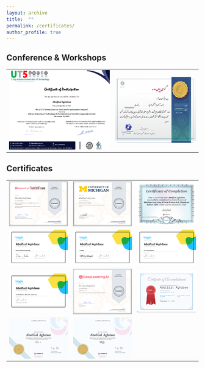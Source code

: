 ```yaml
---
layout: archive
title:  ""
permalink: /certificates/
author_profile: true
---
```

## Conference & Workshops


|                          |                                   |    
|:------------------------:|:---------------------------------:|
|![](/images/UT55.png)      |![](/images/InventionWorkshop.png) |


## Certificates

|                               |                                 |                               |    
|:-----------------------------:|:-------------------------------:|:-----------------------------:|
|![](/images/andrew1.png)       |    ![](/images/DSMichigan.png)  |  ![](/images/udemy.png)       |
|![](/images/MLKaggle.png)      |    ![](/images/PandasKaggle.png)|  ![](/images/VisualKaggle.png)|
|![](/images/intermediateML.png)|    ![](/images/Aiforall.png)    |  ![](/images/type.png)        |
|![](/images/c++.png)           |    ![](/images/sql.png)         |  ![]()                        |
  


